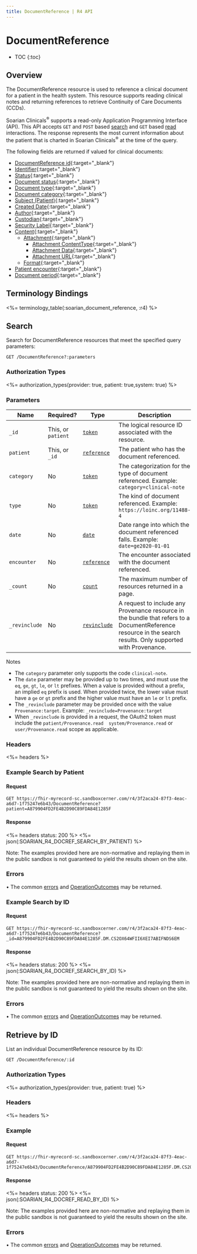 ```yaml
---
title: DocumentReference | R4 API
---
```


# DocumentReference

* TOC
{:toc}

## Overview

The DocumentReference resource is used to reference a clinical document for a patient in the health system. This resource supports reading clinical notes and returning references to retrieve Continuity of Care Documents (CCDs).

Soarian Clinicals<sup>®</sup> supports a read-only Application Programming Interface (API). This API accepts `GET` and `POST` based [search] and `GET` based [read] interactions. The response represents the most current information about the patient that is charted in Soarian Clinicals<sup>®</sup> at the time of the query. 

The following fields are returned if valued for clinical documents:

* [DocumentReference id](https://hl7.org/fhir/r4/resource-definitions.html#Resource.id){:target="_blank"}
* [Identifier](https://hl7.org/fhir/R4/documentreference-definitions.html#DocumentReference.identifier){:target="_blank"}
* [Status]( https://hl7.org/fhir/r4/documentreference-definitions.html#DocumentReference.status){:target="_blank"}
* [Document status](https://hl7.org/fhir/r4/documentreference-definitions.html#DocumentReference.docStatus){:target="_blank"}
* [Document type](https://hl7.org/fhir/r4/documentreference-definitions.html#DocumentReference.type){:target="_blank"}
* [Document category](https://hl7.org/fhir/r4/documentreference-definitions.html#DocumentReference.category){:target="_blank"}
* [Subject (Patient)](https://hl7.org/fhir/r4/documentreference-definitions.html#DocumentReference.subject){:target="_blank"}
* [Created Date](https://hl7.org/fhir/r4/documentreference-definitions.html#DocumentReference.date){:target="_blank"}
* [Author](https://hl7.org/fhir/r4/documentreference-definitions.html#DocumentReference.author){:target="_blank"}
* [Custodian](https://hl7.org/fhir/R4/documentreference-definitions.html#DocumentReference.custodian){:target="_blank"}
* [Security Label](https://hl7.org/fhir/R4/documentreference-definitions.html#DocumentReference.securityLabel){:target="_blank"}
* [Content](https://hl7.org/fhir/r4/documentreference-definitions.html#DocumentReference.content){:target="_blank"}
  * [Attachment](https://hl7.org/fhir/r4/documentreference-definitions.html#DocumentReference.content.attachment){:target="_blank"}
      * [Attachment ContentType](https://hl7.org/fhir/r4/datatypes-definitions.html#Attachment.contentType){:target="_blank"}
      * [Attachment Data](https://hl7.org/fhir/R4/datatypes-definitions.html#Attachment.data){:target="_blank"}
      * [Attachment URL](https://hl7.org/fhir/r4/datatypes-definitions.html#Attachment.url){:target="_blank"}
  * [Format](https://hl7.org/fhir/r4/documentreference-definitions.html#DocumentReference.content.format){:target="_blank"}
* [Patient encounter]( https://hl7.org/fhir/r4/documentreference-definitions.html#DocumentReference.context.encounter){:target="_blank"}
* [Document period]( https://hl7.org/fhir/r4/documentreference-definitions.html#DocumentReference.context.period){:target="_blank"}


## Terminology Bindings

<%= terminology_table(:soarian_document_reference, :r4) %>

## Search

Search for DocumentReference resources that meet the specified query parameters:

    GET /DocumentReference?:parameters

### Authorization Types

<%= authorization_types(provider: true, patient: true,system: true) %>

### Parameters

 Name                     | Required?          | Type          | Description
--------------------------|--------------------|---------------|--------------------------------------------------------------------------------------------------------
 `_id`                    | This, or `patient` | [`token`]     | The logical resource ID associated with the resource.
 `patient`                | This, or `_id`     | [`reference`] | The patient who has the document referenced. 
`category`                | No                 | [`token`]     | The categorization for the type of document referenced. Example: `category=clinical-note`
`type`                    | No                 | [`token`]     | The kind of document referenced. Example: `https://loinc.org/11488-4`
`date`                    | No                 | [`date`]      | Date range into which the document referenced falls. Example: `date=ge2020-01-01`
`encounter`               | No                 | [`reference`] | The encounter associated with the document referenced. 
`_count`                  | No                 | [`count`]     | The maximum number of resources returned in a page.
`_revinclude`             | No                 | [`revinclude`]| A request to include any Provenance resource in the bundle that refers to a DocumentReference resource in the search results. Only supported with Provenance.

Notes

* The `category` parameter only supports the code `clinical-note`.
* The `date` parameter may be provided up to two times, and must use the `eq`, `ge`, `gt`, `le`, or `lt` prefixes. When a value is provided without a prefix, an implied `eq` prefix is used. When provided twice, the lower value must have a `ge` or `gt` prefix and the higher value must have an `le` or `lt` prefix.
* The `_revinclude` parameter may be provided once with the value `Provenance:target`. Example: `_revinclude=Provenance:target`
* When `_revinclude` is provided in a request, the OAuth2 token must include the `patient/Provenance.read  system/Provenance.read`  or  `user/Provenance.read` scope as applicable.


### Headers

<%= headers %>

### Example Search by Patient 

#### Request

    GET https://fhir-myrecord-sc.sandboxcerner.com/r4/3f2aca24-87f3-4eac-a6d7-1f75247e6b43/DocumentReference?patient=A879904FD2FE4B2D90C89FDA84E1285F

#### Response

<%= headers status: 200 %>
<%= json(:SOARIAN_R4_DOCREF_SEARCH_BY_PATIENT) %>

Note: The examples provided here are non-normative and replaying them in the public sandbox is not guaranteed to yield the results shown on the site.

### Errors

• The common [errors] and [OperationOutcomes] may be returned. 

### Example Search by ID

#### Request

    GET https://fhir-myrecord-sc.sandboxcerner.com/r4/3f2aca24-87f3-4eac-a6d7-1f75247e6b43/DocumentReference?_id=A879904FD2FE4B2D90C89FDA84E1285F.DM.CS2OX64WFII6XEI7ABIFNDS6EM

#### Response

<%= headers status: 200 %>
<%= json(:SOARIAN_R4_DOCREF_SEARCH_BY_ID) %>

Note: The examples provided here are non-normative and replaying them in the public sandbox is not guaranteed to yield the results shown on the site.

### Errors

• The common [errors] and [OperationOutcomes] may be returned. 

## Retrieve by ID

List an individual DocumentReference resource by its ID:

    GET /DocumentReference/:id

### Authorization Types

<%= authorization_types(provider: true, patient: true) %>

### Headers

<%= headers %>

### Example

#### Request

    GET https://fhir-myrecord-sc.sandboxcerner.com/r4/3f2aca24-87f3-4eac-a6d7-1f75247e6b43/DocumentReference/A879904FD2FE4B2D90C89FDA84E1285F.DM.CS2OX64WFII6XEI7ABIFNDS6EM

#### Response

<%= headers status: 200 %>
<%= json(:SOARIAN_R4_DOCREF_READ_BY_ID) %>

Note: The examples provided here are non-normative and replaying them in the public sandbox is not guaranteed to yield the results shown on the site.

### Errors

• The common [errors] and [OperationOutcomes] may be returned. 

[`token`]: https://hl7.org/fhir/R4/search.html#token
[`reference`]: https://hl7.org/fhir/R4/search.html#reference
[`date`]: https://hl7.org/fhir/R4/search.html#date
[`number`]: https://hl7.org/fhir/R4/search.html#number
[errors]: ../../#client-errors
[OperationOutcomes]: ../../#operation-outcomes
[Update documentation]: https://www.hl7.org/fhir/r4/http.html#update
[`count`]: https://hl7.org/fhir/r4/search.html#count
[`revinclude`]: https://hl7.org/fhir/search.html#revinclude
[search]: https://www.hl7.org/fhir/http.html#search
[read]: https://www.hl7.org/fhir/http.html#read
